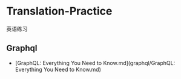 # Translation-Practice

英语练习

## Graphql
- [GraphQL: Everything You Need to Know.md](graphql/GraphQL: Everything You Need to Know.md)